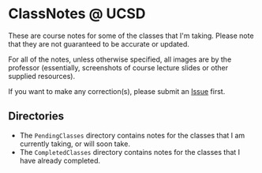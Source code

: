 # ClassNotes @ UCSD
These are course notes for some of the classes that I'm taking. Please note that they are not guaranteed to be accurate or updated.

For all of the notes, unless otherwise specified, all images are by the professor (essentially, screenshots of course lecture slides or other supplied resources).

If you want to make any correction(s), please submit an [Issue](https://github.com/ewang2002/ClassNotes/issues) first.

## Directories
- The `PendingClasses` directory contains notes for the classes that I am currently taking, or will soon take.
- The `CompletedClasses` directory contains notes for the classes that I have already completed.